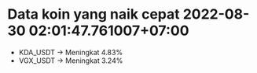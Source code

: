 # Data koin yang naik cepat 2022-08-30 02:01:47.761007+07:00

* KDA_USDT -> Meningkat 4.83%
* VGX_USDT -> Meningkat 3.24%
